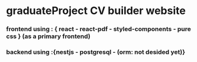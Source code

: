 # graduateProject CV builder website

### frontend using : { react - react-pdf - styled-components - pure css } (as a primary frontend)
### backend using :{nestjs - postgresql - (orm: not desided yet)}
